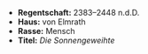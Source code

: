 - **Regentschaft:** 2383–2448 n.d.D.
- **Haus:** von Elmrath
- **Rasse:** Mensch
- **Titel:** _Die Sonnengeweihte_
